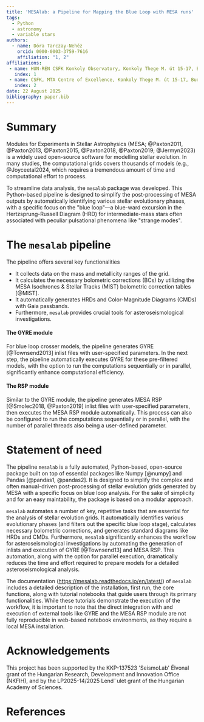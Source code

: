 ```yaml
---
title: 'MESAlab: a Pipeline for Mapping the Blue Loop with MESA runs'
tags:
  - Python
  - astronomy
  - variable stars
authors:
  - name: Dóra Tarczay-Nehéz
    orcid: 0000-0003-3759-7616
    affiliation: "1, 2"
affiliations:
 - name: HUN-REN CSFK Konkoly Observatory, Konkoly Thege M. út 15-17, Budapest, 1121, Hungary
   index: 1
 - name: CSFK, MTA Centre of Excellence, Konkoly Thege M. út 15-17, Budapest, 1121, Hungary
   index: 2
date: 22 August 2025
bibliography: paper.bib
---
```


# Summary
Modules for Experiments in Stellar Astrophysics (MESA; @Paxton2011, @Paxton2013, @Paxton2015, @Paxton2018, @Paxton2019; @Jermyn2023) is a widely used open-source software for modelling stellar evolution. In many studies, the computational grids covers thousands of models (e.g., @Joyceetal2024, which requires a tremendous amount of time and computational effort to process.

To streamline data analysis, the `mesalab` package was developed. This Python-based pipeline is designed to simplify the post-processing of MESA outputs by automatically identifying various stellar evolutionary phases, with a specific focus on the "blue loop"—a blue-ward excursion in the Hertzsprung-Russell Diagram (HRD) for intermediate-mass stars often associated with peculiar pulsational phenomena like "strange modes".

# The `mesalab` pipeline

The pipeline offers several key functionalities

- It collects data on the mass and metallicity ranges of the grid.
- It calculates the necessary bolometric corrections (BCs) by utilizing the MESA Isochrones & Stellar Tracks (MIST) bolometric correction tables [@MIST].
- It automatically generates HRDs and Color-Magnitude Diagrams (CMDs) with Gaia passbands.
- Furthermore, `mesalab` provides crucial tools for asteroseismological investigations.

#### The GYRE module

For blue loop crosser models, the pipeline generates GYRE [@Townsend2013] inlist files with user-specified parameters. In the next step, the pipeline automatically executes GYRE for these pre-filtered models, with the option to run the computations sequentially or in parallel, significantly enhance computational efficiency.

#### The RSP module

Similar to the GYRE module, the pipeline generates MESA RSP [@Smolec2018, @Paxton2019] inlist files with user-specified parameters, then executes the MESA RSP module automatically. This process can also be configured to run the computations sequentially or in parallel, with the number of parallel threads also being a user-defined parameter.

# Statement of need
The pipeline `mesalab` is a fully automated, Python-based, open-source package built on top of essential packages like Numpy [@numpy] and Pandas [@pandas1, @pandas2]. It is designed to simplify the complex and often manual-driven post-processing of stellar evolution grids generated by MESA with a specific focus on blue loop analysis. For the sake of simplicity and for an easy maintability, the package is based on a modular approach.

`mesalab` automates a number of key, repetitive tasks that are essential for the analysis of stellar evolution grids. It automatically identifies various evolutionary phases (and filters out the specific blue loop stage), calculates necessary bolometric corrections, and generates standard diagrams like HRDs and CMDs. Furthermore, `mesalab` significantly enhances the workflow for asteroseismological investigations by automating the generation of inlists and execution of GYRE [@Townsend13] and MESA RSP. This automation, along with the option for parallel execution, dramatically reduces the time and effort required to prepare models for a detailed asteroseismological analysis.

The documentation (https://mesalab.readthedocs.io/en/latest/) of `mesalab` includes a detailed description of the installation, first run, the core functions, along with tutorial notebooks that guide users through its primary functionalities. While these tutorials demonstrate the execution of the workflow, it is important to note that the direct integration with and execution of external tools like GYRE and the MESA RSP module are not fully reproducible in web-based notebook environments, as they require a local MESA installation.



# Acknowledgements
This project has been supported by the KKP-137523 'SeismoLab' Élvonal grant of the Hungarian Research, Development and Innovation Office (NKFIH), and by the LP2025-14/2025 Lend¨ulet grant of the Hungarian Academy of Sciences.

# References

